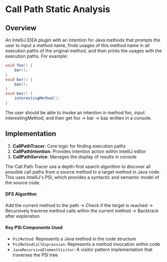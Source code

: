 # Call Path Static Analysis

## Overview

An IntelliJ IDEA plugin with an intention for Java methods that prompts the user to input a method name, finds usages of this method name in all execution paths of the original method, and then prints the usages with the execution paths.
For example:
``` java
void foo() {
    bar();
}
void bar() {
    baz();
}
void baz() {
    interestingMethod();
}
```
The user should be able to invoke an intention in method foo, input interestingMethod, and then get foo -> bar -> baz written in a console.

## Implementation

1. **CallPathTracer**: Core logic for finding execution paths
2. **CallPathIntention**: Provides intention action within IntelliJ editor 
3. **CallPathService**: Manages the display of results in console



The Call Path Tracer use a depth-first search algorithm to discover all possible call paths from a source method to a target method in Java code. This uses IntelliJ's PSI, which provides a syntactic and semantic model of the source code.

#### DFS Algorithm
Add the current method to the path -> Check if the target is reached 
-> Recursively traverse method calls within the current method -> Backtrack after exploration.

#### Key PSI Components Used
- ```PsiMethod```: Represents a Java method in the code structure
- ```PsiMethodCallExpression```: Represents a method invocation within code
- ```JavaRecursiveElementVisitor```: A visitor pattern implementation that traverses the PSI tree



